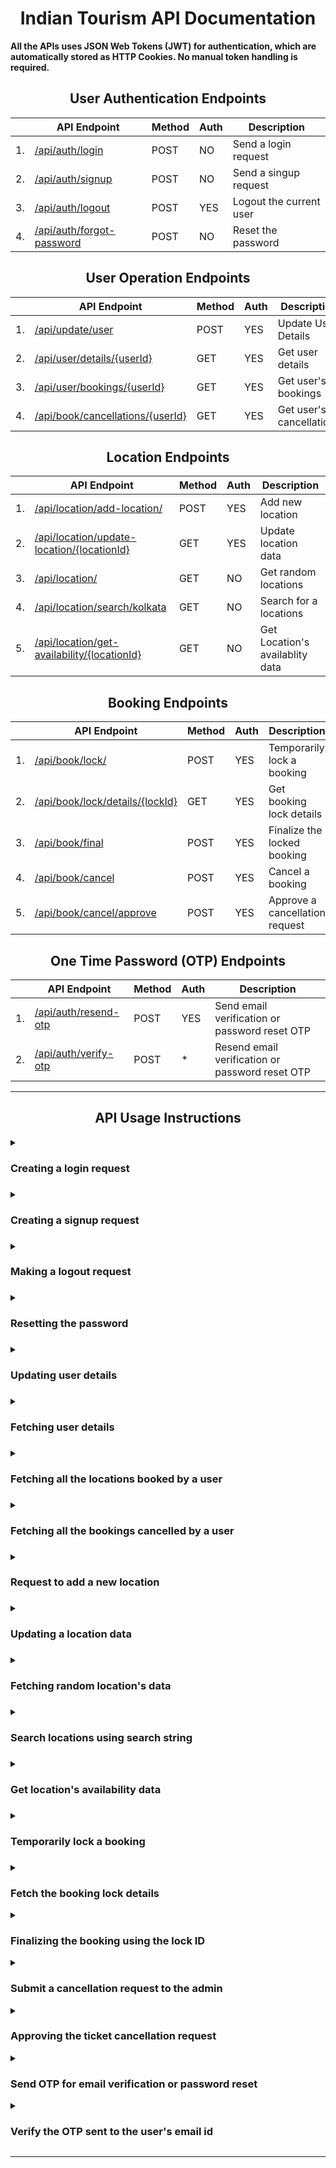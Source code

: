 <div align="center"><h1>Indian Tourism API Documentation</h1></div>
<b>All the APIs uses JSON Web Tokens (JWT) for authentication, which are automatically stored as HTTP Cookies. No manual token handling is required.</b>
<div align="center"><h2>User Authentication Endpoints</h2></div>

|     | API Endpoint                              | Method | Auth | Description             |
| --- | ----------------------------------------- | ------ | ---- | ----------------------- |
| 1.  | [/api/auth/login](#login)                 | POST   | NO   | Send a login request    |
| 2.  | [/api/auth/signup](#signup)               | POST   | NO   | Send a singup request   |
| 3.  | [/api/auth/logout](#logout)               | POST   | YES  | Logout the current user |
| 4.  | [/api/auth/forgot-password](#forgot-pass) | POST   | NO   | Reset the password      |

<div align="center"><h2>User Operation Endpoints</h2></div>

|     | API Endpoint                                            | Method | Auth | Description              |
| --- | ------------------------------------------------------- | ------ | ---- | ------------------------ |
| 1.  | [/api/update/user](#user-update)                        | POST   | YES  | Update User Details      |
| 2.  | [/api/user/details/{userId}](#user-details)             | GET    | YES  | Get user details         |
| 3.  | [/api/user/bookings/{userId}](#user-bookings)           | GET    | YES  | Get user's bookings      |
| 4.  | [/api/book/cancellations/{userId}](#user-cancellations) | GET    | YES  | Get user's cancellations |

<div align="center"><h2>Location Endpoints</h2></div>

|     | API Endpoint                                                   | Method | Auth | Description                     |
| --- | -------------------------------------------------------------- | ------ | ---- | ------------------------------- |
| 1.  | [/api/location/add-location/](#add-location)                   | POST   | YES  | Add new location                |
| 2.  | [/api/location/update-location/{locationId}](#update-location) | GET    | YES  | Update location data            |
| 3.  | [/api/location/](#random-location)                             | GET    | NO   | Get random locations            |
| 4.  | [/api/location/search/kolkata](#search-location)               | GET    | NO   | Search for a locations          |
| 5.  | [/api/location/get-availability/{locationId}](#location-avail) | GET    | NO   | Get Location's availablity data |

<div align="center"><h2>Booking Endpoints</h2></div>

|     | API Endpoint                                      | Method | Auth | Description                    |
| --- | ------------------------------------------------- | ------ | ---- | ------------------------------ |
| 1.  | [/api/book/lock/](#lock-booking)                  | POST   | YES  | Temporarily lock a booking     |
| 2.  | [/api/book/lock/details/{lockId}](#lock-details)  | GET    | YES  | Get booking lock details       |
| 3.  | [/api/book/final](#finalize-booking)              | POST   | YES  | Finalize the locked booking    |
| 4.  | [/api/book/cancel](#cancel-booking)               | POST   | YES  | Cancel a booking               |
| 5.  | [/api/book/cancel/approve](#approve-cancellation) | POST   | YES  | Approve a cancellation request |

<div align="center"><h2>One Time Password (OTP) Endpoints</h2></div>

|     | API Endpoint                        | Method | Auth | Description                                     |
| --- | ----------------------------------- | ------ | ---- | ----------------------------------------------- |
| 1.  | [/api/auth/resend-otp](#send-otp)   | POST   | YES  | Send email verification or password reset OTP   |
| 2.  | [/api/auth/verify-otp](#verify-otp) | POST   | \*   | Resend email verification or password reset OTP |

---

<div align="center"><h2> API Usage Instructions </h2></div>

<!-- Login API -->
<details>
<summary id="login"><h3>Creating a login request<h3></summary>

Send a `POST` request to the `/api/auth/login` endpoint.

```http
POST http://example.com/api/auth/login
Content-Type: application/json

{
    "email": "email@domain.com",
    "password": "yourPassword"
}
```

</details>

<!-- Signup API -->
<details>
<summary id="signup"><h3>Creating a signup request<h3></summary>

Send a `POST` request to the `/api/auth/signup` endpoint.

```http
POST http://example.com/api/auth/signup
Content-Type: application/json

{
    "email": "email@domain.com",
    "password": "yourPassword"
}
```

The request body should also contain the following information

`middleName`, `email`, `phone`, `addressMain`, `country`, `state`, `city`, `pincode`, `dob` with their values in **string** format.

</details>

<!-- LOGOUT API -->
<details>
<summary id="logout"><h3>Making a logout request<h3></summary>

Send a `POST` request to the `/api/auth/logout` endpoint.

```http
POST http://example.com/api/auth/logout
Content-Type: application/json

{
    "email": "email@domain.com",
}
```

</details>

<!-- FORGOT-PASSWORD -->
<details>
<summary id="forgot-pass"><h3>Resetting the password<h3></summary>

Send a `POST` request to the `/api/auth/forgot-password` endpoint.

```http
POST http://example.com/api/auth/forgot-password
Content-Type: application/json

{
    "email": "email@domain.com",
}
```

</details>

<!-- UPDATE USER ENDPOINT -->
<details>
<summary id="user-update"><h3>Updating user details<h3></summary>

Send a `POST` request to the `/api/update/user` endpoint.

```http
POST http://example.com/api/update/user
Content-Type: multipart/form-data

{
    "firstName": "modified-first-name",
    "lastName" : "modified-last-name",
    "email": "email@domain.com",
}
```

The multipart form data can also contain the following fields
`middleName`, `email`, `phone`, `addressMain`, `country`, `state`, `city`, `pincode`, `dob` in **string** format.

</details>

<!-- USER DETAILS ENDPOINT -->
<details>
<summary id="user-details"><h3>Fetching user details<h3></summary>

Send a `GET` request to the `/api/user/details/{userId}` endpoint.

```http
GET http://example.com/api/user/details/{userId}
```

</details>

<!-- USER BOOKINGS ENDPOINT -->
<details>
<summary id="user-bookings"><h3>Fetching all the locations booked by a user<h3></summary>

Send a `GET` request to the `/api/user/bookings/{userId}` endpoint.

```http
GET http://example.com/api/user/bookings/{userId}
```

</details>

<!-- USER CANCELLATIONS ENDPOINT -->
<details>
<summary id="user-cancellations"><h3>Fetching all the bookings cancelled by a user<h3></summary>

Send a `GET` request to the `/api/user/cancellations/{userId}` endpoint.

```http
GET http://example.com/api/user/cancellations/{userId}
```

</details>

<!-- ADD NEW LOCATION ENDPOINT -->
<details>
<summary id="add-location"><h3>Request to add a new location<h3></summary>

Send a `POST` request to the `/api/location/add-location` endpoint.

```http
POST http://example.com/api/location/add-location
Content-Type: application/json

{
    "name" : "name-of-the-location"
    "description" : "description-of-the-location"
    "address" : "address-of-the-location"
}
```

The request body JSON should also contain all these fields.
`city`, `state`, `country`, `pincode`, `latitude`, `longitude`, `ticketPrice` containing string data,

`cover-iamge1`, `cover-iamge2`, `cover-iamge3`, `slider-image1`, `slider-image2` and `slider-image3` containing image data.

</details>

<!-- UPDATE LOCATION ENDPOINT -->
<details>
<summary id="update-location"><h3>Updating a location data<h3></summary>

Send a `POST` request to the `/api/location/update-location/{locationId}` endpoint.

```http
POST http://example.com/api/location/update-location/{locationId}
Content-Type: application/json

{
    "name" : "updated-name"
    "description" : "updated-description"
    "address" : "updated-address"
}
```

The request body JSON MAY contain all these fields.
`city`, `state`, `country`, `pincode`, `latitude`, `longitude`, `ticketPrice` containing updatedstring data,
`cover-iamge1`, `cover-iamge2`, `cover-iamge3`, `slider-image1`, `slider-image2` and `slider-image3` containing updated image data.

</details>

<!-- RANDOM LOCATION -->
<details>
<summary id="random-location"><h3>Fetching random location's data<h3></summary>

Send a `GET` request to the `/api/location/` endpoint.

```http
GET http://example.com/api/location/
```

</details>

<!-- SEARCH LOCATION -->
<details>
<summary id="search-location"><h3>Search locations using search string<h3></summary>

Send a `GET` request to the `/api/location/search/{seaerchString}` endpoint.

```http
GET http://example.com/api/location/{searchString}
```

</details>

<!-- LOCATION AVAILABILITY DATA -->
<details>
<summary id="location-avail"><h3>Get location's availability data<h3></summary>

Send a `GET` request to the `/api/location/get-availability/{locationId}` endpoint.

```http
GET http://example.com/api/location/get-availability/{locationId}
```

</details>

<!-- LOCK BOOKNG ENDPOINT-->
<details>
<summary id="lock-booking"><h3>Temporarily lock a booking<h3></summary>

Send a `POST` request to the `/api/book/lock` endpoint.

```http
POST http://example.com/api/location/get-availability/{locationId}
Content-Type: application/json

{
    "locationId" : location-id,
    "noOfTickets" : 3,
    "bookingDate" : "01-01-0001"
}
```

</details>

<!-- GET BOOKING LOCK DETAILS -->
<details>
<summary id="lock-details"><h3>Fetch the booking lock details</h3></summary>

Send a `GET` request to the `/api/book/lock/details/{lockId}` endpoint.

```http
GET http://example.com/api/book/lock/details/{lockId}
```

</details>

<!-- FINALIZE THE BOOKING -->
<details>
<summary id="finalize-booking"><h3>Finalizing the booking using the lock ID</h3></summary>

Send a `POST` request to the `/api/book/final` endpoint.

```http
POST http://example.com/api/book/final
Content-Type: application/json

{
    "lockId" : 123,
    "paymentId": "random-payment-id"
}
```

</details>

<!-- CANCELLATION REQUEST -->
<details>
<summary id="cancel-booking"><h3>Submit a cancellation request to the admin</h3></summary>

Send a `POST` request to the `/api/book/cancel` endpoint.

```http
POST http://example.com/api/book/cancel
Content-Type: application/json

{
    "bookingId" : 123,
	"userId" : 1234
}
```

</details>

<!-- CANCELLATION APPROVAL -->
<details>
<summary id="approve-cancellation"><h3>Approving the ticket cancellation request</h3></summary>

Send a `POST` request to the `/api/book/cancel/approve` endpoint.

```http
POST http://example.com/api/book/cancel/approve
Content-Type: application/json

{
    "bookingId" : 123,
    "adminId" : 1234
}
```

</details>

<!-- RESEND OTP -->
<details>
<summary id="send-otp"><h3>Send OTP for email verification or password reset</h3></summary>

Send a `POST` request to the `/api/auth/resend-otp` endpoint.

```http
POST http://example.com/api/auth/resend-otp
Content-Type: application/json

{
	"email": "lipapad224@wiroute.com",
	"otpType": "passwordReset"
}
```

**otpType** key can accept two values.

Use `passwordReset` when the OTP is to validate user for password reset.

Use `emailVerification` the email of the user needs to be verified (during first signup)

</details>

<!-- VALIDATE OTP -->
<details>
<summary id="verify-otp"><h3>Verify the OTP sent to the user's email id</h3></summary>

Send a `POST` request to the `/api/auth/verify-otp` endpoint.

```http
POST http://example.com/api/auth/verify-otp
Content-Type: application/json

{
 	"email": "email@domain.com",
 	"otp": "anOtP",
	"otpType": "passwordReset"
}

```

**otpType** key can accept two values.

Use `passwordReset` when you want to validate the OTP sent to reset the password.

Use `emailVerification` when you want to validate the OTP sent to verify the user's email id.

</details>

---
